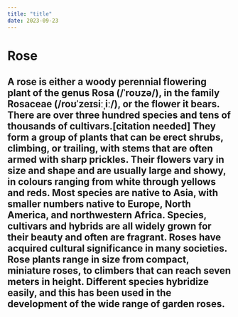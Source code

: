 ```yaml
---
title: "title"
date: 2023-09-23
---
```

# Rose
## A rose is either a woody perennial flowering plant of the genus Rosa (/ˈroʊzə/), in the family Rosaceae (/roʊˈzeɪsiːˌiː/), or the flower it bears. There are over three hundred species and tens of thousands of cultivars.[citation needed] They form a group of plants that can be erect shrubs, climbing, or trailing, with stems that are often armed with sharp prickles. Their flowers vary in size and shape and are usually large and showy, in colours ranging from white through yellows and reds. Most species are native to Asia, with smaller numbers native to Europe, North America, and northwestern Africa. Species, cultivars and hybrids are all widely grown for their beauty and often are fragrant. Roses have acquired cultural significance in many societies. Rose plants range in size from compact, miniature roses, to climbers that can reach seven meters in height. Different species hybridize easily, and this has been used in the development of the wide range of garden roses.
